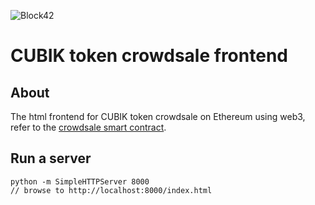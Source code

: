 ![Block42](https://static.wixstatic.com/media/0f9f87_48376b7086e84c1b9d2a3f86212f5c44~mv2.png/v1/fill/w_300,h_300,al_c,usm_0.66_1.00_0.01/0f9f87_48376b7086e84c1b9d2a3f86212f5c44~mv2.png)

# CUBIK token crowdsale frontend

## About
The html frontend for CUBIK token crowdsale on Ethereum using web3, refer to the [crowdsale smart contract](https//github.com/Block42world/cubik-contracts/contracts/CubikCrowdsale.sol).

## Run a server
```
python -m SimpleHTTPServer 8000
// browse to http://localhost:8000/index.html
```
